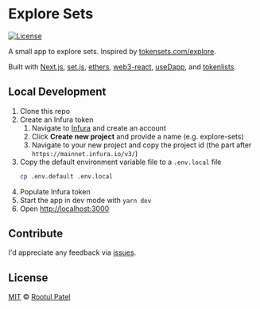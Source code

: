 # Explore Sets

[![License](https://img.shields.io/:license-mit-blue.svg)](https://rootulp.mit-license.org)

A small app to explore sets. Inspired by [tokensets.com/explore](https://www.tokensets.com/explore).

Built with [Next.js](https://nextjs.org/), [set.js](https://github.com/SetProtocol/set.js), [ethers](https://docs.ethers.io/v5/), [web3-react](https://github.com/NoahZinsmeister/web3-react), [useDapp](https://usedapp.readthedocs.io/en/latest/), and [tokenlists](https://tokenlists.org/).

## Local Development
1. Clone this repo
1. Create an Infura token
    1. Navigate to [Infura](https://infura.io) and create an account
    1. Click **Create new project** and provide a name (e.g. explore-sets)
    1. Navigate to your new project and copy the project id (the part after `https://mainnet.infura.io/v3/`)
1. Copy the default environment variable file to a `.env.local` file
    ```bash
    cp .env.default .env.local
    ```
1. Populate Infura token
1. Start the app in dev mode with `yarn dev`
1. Open [http://localhost:3000](http://localhost:3000)

## Contribute

I'd appreciate any feedback via [issues](https://github.com/rootulp/explore-sets/issues/new).

## License

[MIT](https://rootulp.mit-license.org/) © [Rootul Patel](https://rootulp.com)
